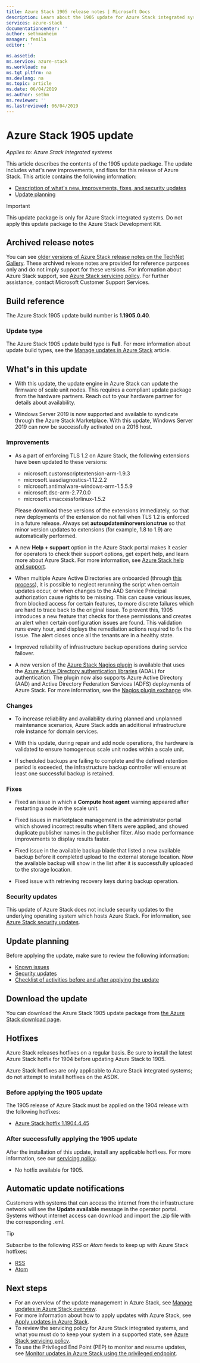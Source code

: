 ```yaml
---
title: Azure Stack 1905 release notes | Microsoft Docs
description: Learn about the 1905 update for Azure Stack integrated systems, including what's new, known issues, and where to download the update.
services: azure-stack
documentationcenter: ''
author: sethmanheim
manager: femila
editor: ''

ms.assetid:  
ms.service: azure-stack
ms.workload: na
ms.tgt_pltfrm: na
ms.devlang: na
ms.topic: article
ms.date: 06/04/2019
ms.author: sethm
ms.reviewer: ''
ms.lastreviewed: 06/04/2019
---
```


# Azure Stack 1905 update

*Applies to: Azure Stack integrated systems*

This article describes the contents of the 1905 update package. The update includes what's new improvements, and fixes for this release of Azure Stack. This article contains the following information:

- [Description of what's new, improvements, fixes, and security updates](#whats-in-this-update)
- [Update planning](#update-planning)

> [!IMPORTANT]  
> This update package is only for Azure Stack integrated systems. Do not apply this update package to the Azure Stack Development Kit.

## Archived release notes

You can see [older versions of Azure Stack release notes on the TechNet Gallery](http://aka.ms/azsarchivedrelnotes). These archived release notes are provided for reference purposes only and do not imply support for these versions. For information about Azure Stack support, see [Azure Stack servicing policy](azure-stack-servicing-policy.md). For further assistance, contact Microsoft Customer Support Services.

## Build reference

The Azure Stack 1905 update build number is **1.1905.0.40**.

### Update type

The Azure Stack 1905 update build type is **Full**. For more information about update build types, see the [Manage updates in Azure Stack](azure-stack-updates.md) article.

## What's in this update

<!-- The current theme (if any) of this release. -->

<!-- What's new, also net new experiences and features. -->

- With this update, the update engine in Azure Stack can update the firmware of scale unit nodes. This requires a compliant update package from the hardware partners. Reach out to your hardware partner for details about availability.

- Windows Server 2019 is now supported and available to syndicate through the Azure Stack Marketplace.
With this update, Windows Server 2019 can now be successfully activated on a 2016 host.

### Improvements

<!-- Changes and product improvements with tangible customer-facing value. -->
- As a part of enforcing TLS 1.2 on Azure Stack, the following extensions have been updated to these versions:

  - microsoft.customscriptextension-arm-1.9.3
  - microsoft.iaasdiagnostics-1.12.2.2
  - microsoft.antimalware-windows-arm-1.5.5.9
  - microsoft.dsc-arm-2.77.0.0
  - microsoft.vmaccessforlinux-1.5.2

  Please download these versions of the extensions immediately, so that new deployments of the extension do not fail when TLS 1.2 is enforced in a future release. Always set **autoupdateminorversion=true** so that minor version updates to extensions (for example, 1.8 to 1.9) are automatically performed.

- A new **Help + support** option in the Azure Stack portal makes it easier for operators to check their support options, get expert help, and learn more about Azure Stack. For more information, see [Azure Stack help and support](azure-stack-help-and-support-overview.md).
- When multiple Azure Active Directories are onboarded (through [this process](azure-stack-enable-multitenancy.md)), it is possible to neglect rerunning the script when certain updates occur, or when changes to the AAD Service Principal authorization cause rights to be missing. This can cause various issues, from blocked access for certain features, to more discrete failures which are hard to trace back to the original issue. To prevent this, 1905 introduces a new feature that checks for these permissions and creates an alert when certain configuration issues are found. This validation runs every hour, and displays the remediation actions required to fix the issue. The alert closes once all the tenants are in a healthy state.

- Improved reliability of infrastructure backup operations during service failover. 

- A new version of the [Azure Stack Nagios plugin](azure-stack-integrate-monitor.md#integrate-with-nagios) is available that uses the [Azure Active Directory authentication libraries](/azure/active-directory/develop/active-directory-authentication-libraries) (ADAL) for authentication. The plugin now also supports Azure Active Directory (AAD) and Active Directory Federation Services (ADFS) deployments of Azure Stack. For more information, see the [Nagios plugin exchange](https://exchange.nagios.org/directory/Plugins/Cloud/Monitoring-AzureStack-Alerts/details) site.

### Changes

- To increase reliability and availability during planned and unplanned maintenance scenarios, Azure Stack adds an additional infrastructure role instance for domain services.

- With this update, during repair and add node operations, the hardware is validated to ensure homogenous scale unit nodes within a scale unit.

- If scheduled backups are failing to complete and the defined retention period is exceeded, the infrastructure backup controller will ensure at least one successful backup is retained. 

### Fixes

<!-- Product fixes that came up from customer deployments worth highlighting, especially if there is an SR/ICM associated to it. -->

- Fixed an issue in which a **Compute host agent** warning appeared after restarting a node in the scale unit.

- Fixed issues in marketplace management in the administrator portal which showed incorrect results when filters were applied, and showed duplicate publisher names in the publisher filter. Also made performance improvements to display results faster.

- Fixed issue in the available backup blade that listed a new available backup before it completed upload to the external storage location. Now the available backup will show in the list after it is successfully uploaded to the storage location. 

<!-- ICM: 114819337; Task: 4408136 -->
- Fixed issue with retrieving recovery keys during backup operation. 

### Security updates

This update of Azure Stack does not include security updates to the underlying operating system which hosts Azure Stack. For information, see [Azure Stack security updates](azure-stack-release-notes-security-updates-1905.md).

## Update planning

Before applying the update, make sure to review the following information:

- [Known issues](azure-stack-release-notes-known-issues-1905.md)
- [Security updates](azure-stack-release-notes-security-updates-1905.md)
- [Checklist of activities before and after applying the update](azure-stack-release-notes-checklist.md)

## Download the update

You can download the Azure Stack 1905 update package from [the Azure Stack download page](https://aka.ms/azurestackupdatedownload).

## Hotfixes

Azure Stack releases hotfixes on a regular basis. Be sure to install the latest Azure Stack hotfix for 1904 before updating Azure Stack to 1905.

Azure Stack hotfixes are only applicable to Azure Stack integrated systems; do not attempt to install hotfixes on the ASDK.

### Before applying the 1905 update

The 1905 release of Azure Stack must be applied on the 1904 release with the following hotfixes:

<!-- One of these. Either no updates at all, nothing is required, or the LATEST hotfix that is required-->
- [Azure Stack hotfix 1.1904.4.45](https://support.microsoft.com/help/4505688)

### After successfully applying the 1905 update

After the installation of this update, install any applicable hotfixes. For more information, see our [servicing policy](azure-stack-servicing-policy.md).

<!-- One of these. Either no updates at all, nothing is required, or the LATEST hotfix that is required-->
- No hotfix available for 1905.

## Automatic update notifications

Customers with systems that can access the internet from the infrastructure network will see the **Update available** message in the operator portal. Systems without internet access can download and import the .zip file with the corresponding .xml.

> [!TIP]  
> Subscribe to the following *RSS* or *Atom* feeds to keep up with Azure Stack hotfixes:
>
> - [RSS](https://support.microsoft.com/app/content/api/content/feeds/sap/en-us/32d322a8-acae-202d-e9a9-7371dccf381b/rss)
> - [Atom](https://support.microsoft.com/app/content/api/content/feeds/sap/en-us/32d322a8-acae-202d-e9a9-7371dccf381b/atom)

## Next steps

- For an overview of the update management in Azure Stack, see [Manage updates in Azure Stack overview](azure-stack-updates.md).  
- For more information about how to apply updates with Azure Stack, see [Apply updates in Azure Stack](azure-stack-apply-updates.md).
- To review the servicing policy for Azure Stack integrated systems, and what you must do to keep your system in a supported state, see [Azure Stack servicing policy](azure-stack-servicing-policy.md).  
- To use the Privileged End Point (PEP) to monitor and resume updates, see [Monitor updates in Azure Stack using the privileged endpoint](azure-stack-monitor-update.md).  

